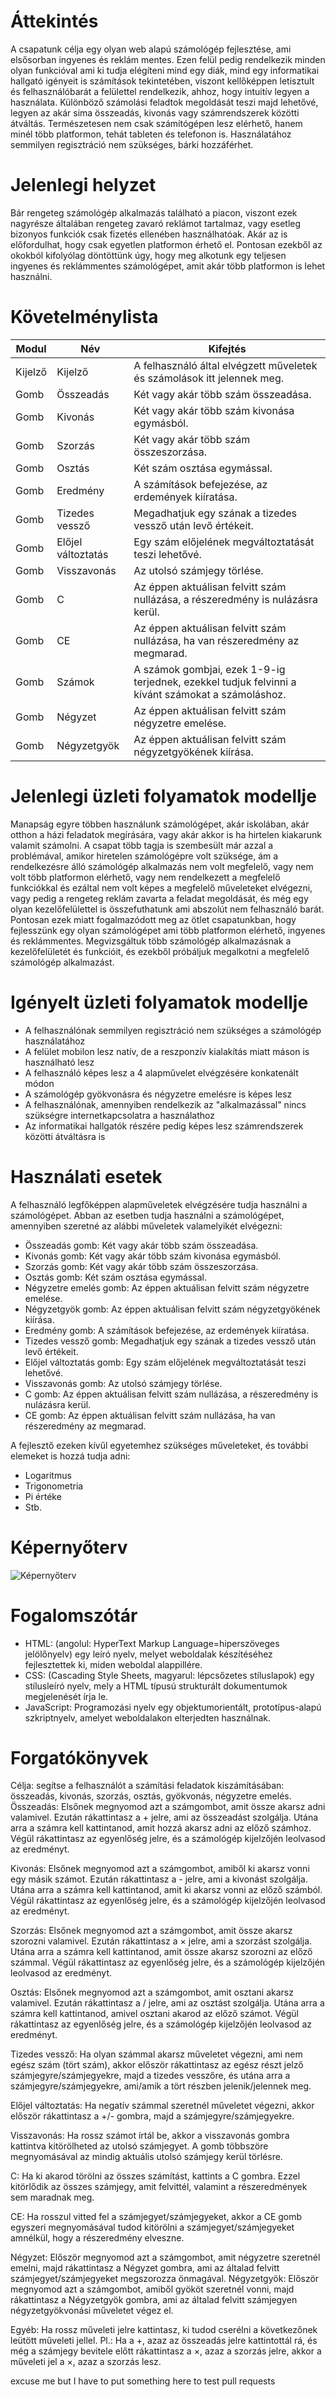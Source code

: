# Áttekintés
A csapatunk célja egy olyan web alapú számológép fejlesztése, ami elsősorban ingyenes és reklám mentes. Ezen felül pedig rendelkezik minden olyan funkcióval ami ki tudja elégíteni mind egy diák, mind egy informatikai hallgató igényeit is számítások tekintetében, viszont kellőképpen letisztult és felhasználóbarát a felülettel rendelkezik, ahhoz, hogy intuitív legyen a használata. Különböző számolási feladtok megoldását teszi majd lehetővé, legyen az akár sima összeadás, kivonás vagy számrendszerek közötti átváltás. Természetesen nem csak számítógépen lesz elérhető, hanem minél több platformon, tehát tableten és telefonon is. Használatához semmilyen regisztráció nem szükséges, bárki hozzáférhet.

# Jelenlegi helyzet
Bár rengeteg számológép alkalmazás található a piacon, viszont ezek nagyrésze általában rengeteg zavaró reklámot tartalmaz, vagy esetleg bizonyos funkciók csak fizetés ellenében használhatóak. Akár az is előfordulhat, hogy csak egyetlen platformon érhető el. Pontosan ezekből az okokból kifolyólag döntöttünk úgy, hogy meg alkotunk egy teljesen ingyenes és reklámmentes számológépet, amit akár több platformon is lehet használni.

# Követelménylista
Modul | Név | Kifejtés
-|-|-
Kijelző | Kijelző | A felhasználó által elvégzett műveletek és számolások itt jelennek meg.
Gomb | Összeadás | Két vagy akár több szám összeadása.
Gomb | Kivonás | Két vagy akár több szám kivonása egymásból.
Gomb | Szorzás | Két vagy akár több szám összeszorzása.
Gomb | Osztás | Két szám osztása egymással.
Gomb | Eredmény | A számítások befejezése, az erdemények kiíratása.
Gomb | Tizedes vessző | Megadhatjuk egy szának a tizedes vessző után levő értékeit.
Gomb | Előjel változtatás | Egy szám előjelének megváltoztatását teszi lehetővé.
Gomb | Visszavonás | Az utolsó számjegy törlése.
Gomb | C | Az éppen aktuálisan felvitt szám nullázása, a részeredmény is nulázásra kerül.
Gomb | CE | Az éppen aktuálisan felvitt szám nullázása, ha van részeredmény az megmarad.
Gomb | Számok | A számok gombjai, ezek 1-9-ig terjednek, ezekkel tudjuk felvinni a kívánt számokat a számoláshoz.
Gomb | Négyzet | Az éppen aktuálisan felvitt szám négyzetre emelése.
Gomb | Négyzetgyök | Az éppen aktuálisan felvitt szám négyzetgyökének kiírása.

# Jelenlegi üzleti folyamatok modellje
Manapság egyre többen használunk számológépet, akár iskolában, akár otthon a házi feladatok megírására, vagy akár akkor is ha hirtelen kiakarunk valamit számolni. A csapat több tagja is szembesült már azzal a problémával, amikor hiretelen számológépre volt szüksége, ám a rendelkezésre álló számológép alkalmazás nem volt megfelelő, vagy nem volt több platformon elérhető, vagy nem rendelkezett a megfelelő funkciókkal és ezáltal nem volt képes a megfelelő műveleteket elvégezni, vagy pedig a rengeteg reklám zavarta a feladat megoldását, és még egy olyan kezelőfelülettel is összefuthatunk ami abszolút nem felhasználó barát. Pontosan ezek miatt fogalmazódott meg az ötlet csapatunkban, hogy fejlesszünk egy olyan számológépet ami több platformon elérhető, ingyenes és reklámmentes. Megvizsgáltuk több számológép alkalmazásnak a kezelőfelületét és funkcióit, és ezekből próbáljuk megalkotni a megfelelő számológép alkalmazást.

# Igényelt üzleti folyamatok modellje
 - A felhasználónak semmilyen regisztráció nem szükséges a számológép használatához
 - A felület mobilon lesz natív, de a reszponzív kialakítás miatt máson is használható lesz
 - A felhasználó képes lesz a 4 alapművelet elvégzésére konkatenált módon
 - A számológép gyökvonásra és négyzetre emelésre is képes lesz
 - A felhasználónak, amennyiben rendelkezik az "alkalmazással" nincs szükségre internetkapcsolatra a használathoz
 - Az informatikai hallgatók részére pedig képes lesz számrendszerek közötti átváltásra is


# Használati esetek

A felhasználó legfőképpen alapműveletek elvégzésére tudja használni a számológépet.
Abban az esetben tudja használni a számológépet, amennyiben szeretné az alábbi műveletek valamelyikét elvégezni:

- Összeadás gomb: Két vagy akár több szám összeadása. 
- Kivonás gomb: Két vagy akár több szám kivonása egymásból. 
- Szorzás gomb: Két vagy akár több szám összeszorzása.
- Osztás gomb: Két szám osztása egymással.
- Négyzetre emelés gomb: Az éppen aktuálisan felvitt szám négyzetre emelése. 
- Négyzetgyök gomb: Az éppen aktuálisan felvitt szám négyzetgyökének kiírása.
- Eredmény gomb: A számítások befejezése, az erdemények kiíratása. 
- Tizedes vessző gomb: Megadhatjuk egy szának a tizedes vessző után levő értékeit. 
- Előjel változtatás gomb: Egy szám előjelének megváltoztatását teszi lehetővé. 
- Visszavonás gomb: Az utolsó számjegy törlése. 
- C gomb: Az éppen aktuálisan felvitt szám nullázása, a részeredmény is nulázásra kerül. 
- CE gomb: Az éppen aktuálisan felvitt szám nullázása, ha van részeredmény az megmarad.

A fejlesztő ezeken kívűl egyetemhez szükséges műveleteket, és további elemeket is hozzá tudja adni:

- Logaritmus
- Trigonometria
- Pi értéke
- Stb.

# Képernyőterv
![Képernyőterv](/Dokumentáció/Képek/design.PNG)

# Fogalomszótár
 - HTML: (angolul: HyperText Markup Language=hiperszöveges jelölőnyelv) egy leíró nyelv, melyet weboldalak készítéséhez fejlesztettek ki, miden weboldal alappillére.
 - CSS: (Cascading Style Sheets, magyarul: lépcsőzetes stíluslapok)  egy stílusleíró nyelv, mely a HTML típusú strukturált dokumentumok megjelenését írja le.
 - JavaScript: Programozási nyelv egy objektumorientált, prototípus-alapú szkriptnyelv, amelyet weboldalakon elterjedten használnak.

# Forgatókönyvek
 Célja: segítse a felhasználót a számítási feladatok kiszámításában: összeadás, kivonás, szorzás, osztás, gyökvonás, négyzetre emelés.
 Összeadás: Elsőnek megnyomod azt a számgombot, amit össze akarsz adni valamivel. Ezután rákattintasz a + jelre, ami az összeadást szolgálja. Utána arra a számra kell kattintanod, amit hozzá akarsz adni az előző számhoz. Végül rákattintasz az egyenlőség jelre, és a számológép kijelzőjén leolvasod az eredményt.

 Kivonás: Elsőnek megnyomod azt a számgombot, amiből ki akarsz vonni egy másik számot. Ezután rákattintasz a - jelre, ami a kivonást szolgálja. Utána arra a számra kell kattintanod, amit ki akarsz vonni az előző számból. Végül rákattintasz az egyenlőség jelre, és a számológép kijelzőjén leolvasod az eredményt.

 Szorzás: Elsőnek megnyomod azt a számgombot, amit össze akarsz szorozni valamivel. Ezután rákattintasz a × jelre, ami a szorzást szolgálja. Utána arra a számra kell kattintanod, amit össze akarsz szorozni az előző számmal. Végül rákattintasz az egyenlőség jelre, és a számológép kijelzőjén leolvasod az eredményt.

 Osztás: Elsőnek megnyomod azt a számgombot, amit osztani akarsz valamivel. Ezután rákattintasz a / jelre, ami az osztást szolgálja. Utána arra a számra kell kattintanod, amivel osztani akarod az előző számot. Végül rákattintasz az egyenlőség jelre, és a számológép kijelzőjén leolvasod az eredményt.

 Tizedes vessző: Ha olyan számmal akarsz műveletet végezni, ami nem egész szám (tört szám), akkor először rákattintasz az egész részt jelző számjegyre/számjegyekre, majd a tizedes vesszőre, és utána arra a számjegyre/számjegyekre, ami/amik a tört részben jelenik/jelennek meg.

 Előjel változtatás: Ha negatív számmal szeretnél műveletet végezni, akkor először rákattintasz a +/- gombra, majd a számjegyre/számjegyekre.

 Visszavonás: Ha rossz számot írtál be, akkor a visszavonás gombra kattintva kitörölheted az utolsó számjegyet. A gomb többszöre megnyomásával az mindig aktuális utolsó számjegy kerül törlésre.

 C: Ha ki akarod törölni az összes számítást, kattints a C gombra. Ezzel kitörlődik az összes számjegy, amit felvittél, valamint a részeredmények sem maradnak meg.

 CE: Ha rosszul vitted fel a számjegyet/számjegyeket, akkor a CE gomb egyszeri megnyomásával tudod kitörölni a számjegyet/számjegyeket amnélkül, hogy a részeredmény elveszne.

 Négyzet: Először megnyomod azt a számgombot, amit négyzetre szeretnél emelni, majd rákattintasz a Négyzet gombra, ami az általad felvitt számjegyet/számjegyeket megszorozza önmagával.
 Négyzetgyök: Először megnyomod azt a számgombot, amiből gyököt szeretnél vonni, majd rákattintasz a Négyzetgyök gombra, ami az általad felvitt számjegyen négyzetgyökvonási műveletet végez el.
 
 Egyéb: Ha rossz műveleti jelre kattintasz, ki tudod cserélni a következőnek leütött műveleti jellel. Pl.: Ha a +, azaz az összeadás jelre kattintottál rá, és még a számjegy bevitele előtt rákattintasz a ×, azaz a szorzás jelre, akkor a műveleti jel a ×, azaz a szorzás lesz.
 

excuse me but I have to put something here to test pull requests